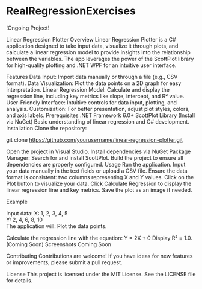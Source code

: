 # RealRegressionExercises
 
!Ongoing Project!

Linear Regression Plotter
Overview
Linear Regression Plotter is a C# application designed to take input data, visualize it through plots, and calculate a linear regression model to provide insights into the relationship between the variables. The app leverages the power of the ScottPlot library for high-quality plotting and .NET WPF for an intuitive user interface.

Features
Data Input: Import data manually or through a file (e.g., CSV format).
Data Visualization: Plot the data points on a 2D graph for easy interpretation.
Linear Regression Model: Calculate and display the regression line, including key metrics like slope, intercept, and R² value.
User-Friendly Interface: Intuitive controls for data input, plotting, and analysis.
Customization: For better presentation, adjust plot styles, colors, and axis labels.
Prerequisites
.NET Framework 6.0+
ScottPlot Library (Install via NuGet)
Basic understanding of linear regression and C# development.
Installation
Clone the repository:

git clone https://github.com/yourusername/linear-regression-plotter.git 

Open the project in Visual Studio.
Install dependencies via NuGet Package Manager:
Search for and install ScottPlot.
Build the project to ensure all dependencies are properly configured.
Usage
Run the application.
Input your data manually in the text fields or upload a CSV file.
Ensure the data format is consistent: two columns representing X and Y values.
Click on the Plot button to visualize your data.
Click Calculate Regression to display the linear regression line and key metrics.
Save the plot as an image if needed.

Example

Input data:
X: 1, 2, 3, 4, 5  
Y: 2, 4, 6, 8, 10  
The application will:
Plot the data points.

Calculate the regression line with the equation:
Y = 2X + 0
Display R² = 1.0. (Coming Soon)
Screenshots
Coming Soon

Contributing
Contributions are welcome! If you have ideas for new features or improvements, please submit a pull request.

License
This project is licensed under the MIT License. See the LICENSE file for details.
